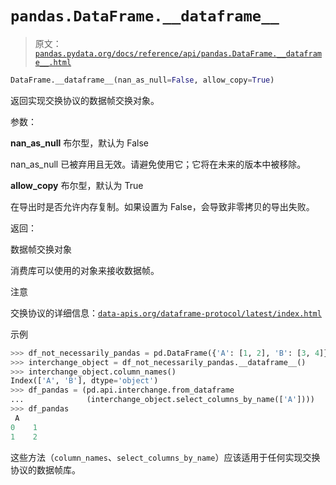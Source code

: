 # `pandas.DataFrame.__dataframe__`

> 原文：[`pandas.pydata.org/docs/reference/api/pandas.DataFrame.__dataframe__.html`](https://pandas.pydata.org/docs/reference/api/pandas.DataFrame.__dataframe__.html)

```py
DataFrame.__dataframe__(nan_as_null=False, allow_copy=True)
```

返回实现交换协议的数据帧交换对象。

参数：

**nan_as_null** 布尔型，默认为 False

nan_as_null 已被弃用且无效。请避免使用它；它将在未来的版本中被移除。

**allow_copy** 布尔型，默认为 True

在导出时是否允许内存复制。如果设置为 False，会导致非零拷贝的导出失败。

返回：

数据帧交换对象

消费库可以使用的对象来接收数据帧。

注意

交换协议的详细信息：[`data-apis.org/dataframe-protocol/latest/index.html`](https://data-apis.org/dataframe-protocol/latest/index.html)

示例

```py
>>> df_not_necessarily_pandas = pd.DataFrame({'A': [1, 2], 'B': [3, 4]})
>>> interchange_object = df_not_necessarily_pandas.__dataframe__()
>>> interchange_object.column_names()
Index(['A', 'B'], dtype='object')
>>> df_pandas = (pd.api.interchange.from_dataframe
...              (interchange_object.select_columns_by_name(['A'])))
>>> df_pandas
 A
0    1
1    2 
```

这些方法（`column_names`、`select_columns_by_name`）应该适用于任何实现交换协议的数据帧库。
